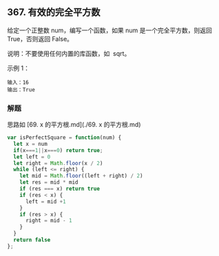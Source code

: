 ## 367. 有效的完全平方数
给定一个正整数 num，编写一个函数，如果 num 是一个完全平方数，则返回 True，否则返回 False。

说明：不要使用任何内置的库函数，如  sqrt。

示例 1：

```
输入：16
输出：True
```

### 解题
思路如 [69. x 的平方根.md](./69. x 的平方根.md)
```javascript
var isPerfectSquare = function(num) {
  let x = num
  if(x===1||x===0) return true;
  let left = 0
  let right = Math.floor(x / 2)
  while (left <= right) {
    let mid = Math.floor((left + right) / 2)
    let res = mid * mid
    if (res === x) return true
    if (res < x) {
      left = mid +1
    }
    if (res > x) {
      right = mid - 1
    }
  }
  return false  
};
```